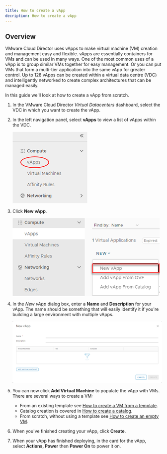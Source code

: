 ```yaml
---
title: How to create a vApp
decription: How to create a vApp
---
```


## Overview

VMware Cloud Director uses vApps to make virtual machine (VM) creation and management easy and flexible. vApps are essentially containers for VMs and can be used in many ways. One of the most common uses of a vApp is to group similar VMs together for easy management. Or you can put VMs that form a multi-tier application into the same vApp for greater control. Up to 128 vApps can be created within a virtual data centre (VDC) and intelligently networked to create complex architectures that can be managed easily.

In this guide we'll look at how to create a vApp from scratch.

1. In the VMware Cloud Director _Virtual Datacenters_ dashboard, select the VDC in which you want to create the vApp.

1. In the left navigation panel, select **vApps** to view a list of vApps within the VDC.

    ![Nav VApp](./assets/nav_vapp.png)

1. Click **New vApp**.

    ![New VApp](./assets/new_vapp.png)

1. In the _New vApp_ dialog box, enter a **Name** and **Description** for your vApp. The name should be something that will easily identify it if you're building a large environment with multiple vApps.

    ![New VApp details](./assets/new_vapp_details.png)

1. You can now click **Add Virtual Machine** to populate the vApp with VMs. There are several ways to create a VM:

    - From an existing template see [How to create a VM from a template](./how_to_create_a_vm_from_a_template.md).
    - Catalog creation is covered in [How to create a catalog](../Catalogs/how_to_create_a_catalog.md).
    - From scratch, without using a template see [How to create an empty VM](how_to_create_an_empty_vm.md).

1. When you've finished creating your vApp, click **Create**.

1. When your vApp has finished deploying, in the card for the vApp, select **Actions, Power** then **Power On** to power it on.
